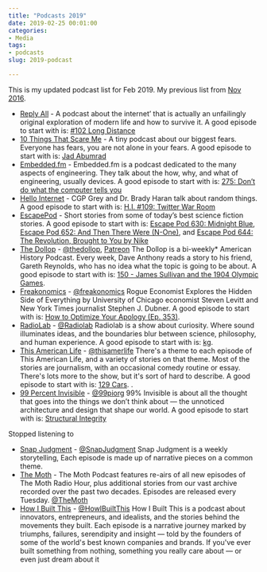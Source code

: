 ```yaml
---
title: "Podcasts 2019"
date: 2019-02-25 00:01:00
categories:
- Media
tags:
- podcasts
slug: 2019-podcast

---
```


This is my updated podcast list for Feb 2019. My previous list from [Nov 2016](/podcasts).

- [Reply All](https://www.gimletmedia.com/reply-all) - A podcast about the internet’ that is actually an unfailingly original exploration of modern life and how to survive it. A good episode to start with is: [#102 Long Distance](https://www.gimletmedia.com/reply-all/102-long-distance-parts-1-2)
- [10 Things That Scare Me](https://www.wnycstudios.org/shows/10-things-scare-me) - A tiny podcast about our biggest fears. Everyone has fears, you are not alone in your fears.  A good episode to start with is: [Jad Abumrad](https://www.wnycstudios.org/story/jad-abumrad-10-things-that-scare-me)
- [Embedded.fm](https://www.embedded.fm/) - Embedded.fm is a podcast dedicated to the many aspects of engineering. They talk about the how, why, and what of engineering, usually devices. A good episode to start with is: [275: Don’t do what the computer tells you](https://www.embedded.fm/episodes/275)
- [Hello Internet](http://www.hellointernet.fm/) - CGP Grey and Dr. Brady Haran talk about random things. A good episode to start with is: [H.I. #109: Twitter War Room](http://www.hellointernet.fm/podcast/109)
- [EscapePod](http://escapepod.org/) -  Short stories from some of today’s best science fiction stories. A good episode to start with is: [Escape Pod 630: Midnight Blue](http://escapepod.org/2018/05/31/escape-pod-630-midnight-blue-flashback-friday/), [Escape Pod 652: And Then There Were (N-One)](http://escapepod.org/2018/11/01/escape-pod-652-and-then-there-were-n-one-part-1/), and [Escape Pod 644: The Revolution, Brought to You by Nike](http://escapepod.org/2018/09/06/escape-pod-644-the-revolution-brought-to-you-by-nike-part-1/)
- [The Dollop](http://thedollop.net/wp/) - [@thedollop](https://twitter.com/thedollop), [Patreon](https://www.patreon.com/thedollop) The Dollop is a bi-weekly* American History Podcast. Every week, Dave Anthony reads a story to his friend, Gareth Reynolds, who has no idea what the topic is going to be about. A good episode to start with is: [150 - James Sullivan and the 1904 Olympic Games](https://thedollop.libsyn.com/150-james-sullivan-and-the-1904-olympic-games-live). 
- [Freakonomics](http://freakonomics.com/) - [@freakonomics](https://twitter.com/freakonomics) Rogue Economist Explores the Hidden Side of Everything by University of Chicago economist Steven Levitt and New York Times journalist Stephen J. Dubner. A good episode to start with is: [How to Optimize Your Apology (Ep. 353)](http://freakonomics.com/podcast/apologies/). 
- [RadioLab](http://www.radiolab.org/) - [@Radiolab](https://twitter.com/Radiolab) Radiolab is a show about curiosity. Where sound illuminates ideas, and the boundaries blur between science, philosophy, and human experience. A good episode to start with is: [kg](https://www.wnycstudios.org/story/kg).  
 - [This American Life](https://www.thisamericanlife.org/) - [@thisamerlife](https://twitter.com/thisamerlife) There's a theme to each episode of This American Life, and a variety of stories on that theme. Most of the stories are journalism, with an occasional comedy routine or essay. There's lots more to the show, but it's sort of hard to describe. A good episode to start with is: [129 Cars](https://www.thisamericanlife.org/513/129-cars).  .
- [99 Percent Invisible](http://99percentinvisible.org/) - [@99piorg](https://twitter.com/99piorg) 99% Invisible is about all the thought that goes into the things we don’t think about — the unnoticed architecture and design that shape our world. A good episode to start with is: [Structural Integrity](https://99percentinvisible.org/episode/structural-integrity-2/) 

Stopped listening to 

- [Snap Judgment](http://snapjudgment.org/) -  [@SnapJudgment](https://twitter.com/snapjudgment) Snap Judgment is a weekly storytelling, Each episode is made up of narrative pieces on a common theme. 
- [The Moth](https://themoth.org/podcast) -  The Moth Podcast features re-airs of all new episodes of The Moth Radio Hour, plus additional stories from our vast archive recorded over the past two decades. Episodes are released every Tuesday. [@TheMoth](https://twitter.com/TheMoth)
- [How I Built This](http://www.npr.org/podcasts/510313/how-i-built-this) - [@HowIBuiltThis](https://twitter.com/howibuiltthis) How I Built This is a podcast about innovators, entrepreneurs, and idealists, and the stories behind the movements they built. Each episode is a narrative journey marked by triumphs, failures, serendipity and insight — told by the founders of some of the world's best known companies and brands. If you've ever built something from nothing, something you really care about — or even just dream about it 
